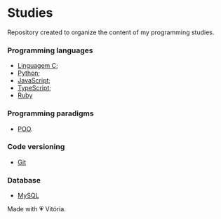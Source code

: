 # Studies

Repository created to organize the content of my programming studies.

### Programming languages

- [Linguagem C](./exercicios-linguagem-c/);
- [Python](./python-experience/);
- [JavaScript](./JavaScript/);
- [TypeScript](./typescript/);
- [Ruby](./ruby/)

### Programming paradigms

- [POO](./java/poo-java-cv/).

### Code versioning

- [Git](./git)

### Database

- [MySQL](./mysql/)

Made with 💗 Vitória.
